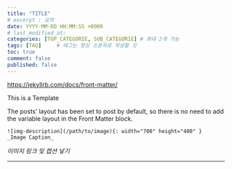 ```yaml
---
title: "TITLE"
# excerpt : 요약
date: YYYY-MM-DD HH:MM:SS +0900
# last_modified_at: 
categories: [TOP_CATEGORIE, SUB_CATEGORIE] # 최대 2개 가능
tags: [TAG]     # 태그는 항상 소문자로 작성할 것
toc: true
comment: false
published: false
---
```



https://jekyllrb.com/docs/front-matter/

This is a Template

The posts’ layout has been set to post by default, 
so there is no need to add the variable layout in the Front Matter block.


```
![img-description](/path/to/image){: width="700" height="400" }
_Image Caption_
```
_이미지 링크 및 캡션 넣기_


---


